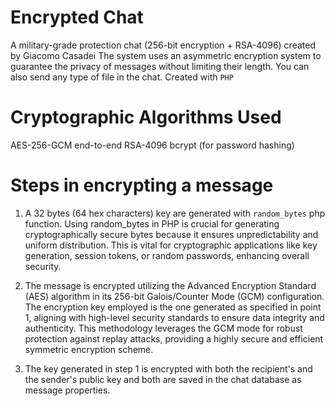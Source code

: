 # Encrypted Chat
A military-grade protection chat (256-bit encryption + RSA-4096) created by Giacomo Casadei
The system uses an asymmetric encryption system to guarantee the privacy of messages without limiting their length.
You can also send any type of file in the chat.
Created with `PHP`

# Cryptographic Algorithms Used
AES-256-GCM
end-to-end RSA-4096
bcrypt (for password hashing)

# Steps in encrypting a message
1) A 32 bytes (64 hex characters) key are generated with `random_bytes` php function.
   Using random_bytes in PHP is crucial for generating cryptographically secure bytes because it ensures unpredictability and uniform distribution.
   This is vital for cryptographic applications like key generation, session tokens, or random passwords, enhancing overall security.

2) The message is encrypted utilizing the Advanced Encryption Standard (AES) algorithm in its 256-bit Galois/Counter Mode (GCM) configuration.
   The encryption key employed is the one generated as specified in point 1, aligning with high-level security standards to ensure data integrity and authenticity.
   This methodology leverages the GCM mode for robust protection against replay attacks, providing a highly secure and efficient symmetric encryption scheme.

3) The key generated in step 1 is encrypted with both the recipient's and the sender's public key and both are saved in the chat database as message properties.
